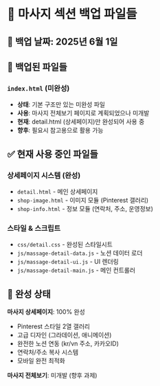 # 💆 마사지 섹션 백업 파일들

## 📅 백업 날짜: 2025년 6월 1일

## 📁 백업된 파일들

### `index.html` (미완성)
- **상태**: 기본 구조만 있는 미완성 파일
- **사용**: 마사지 전체보기 페이지로 계획되었으나 미개발
- **현재**: detail.html (상세페이지)만 완성되어 사용 중
- **향후**: 필요시 참고용으로 활용 가능

## ✅ 현재 사용 중인 파일들

### **상세페이지 시스템 (완성)**
- `detail.html` - 메인 상세페이지
- `shop-image.html` - 이미지 모듈 (Pinterest 갤러리)
- `shop-info.html` - 정보 모듈 (연락처, 주소, 운영정보)

### **스타일 & 스크립트**
- `css/detail.css` - 완성된 스타일시트
- `js/massage-detail-data.js` - 노션 데이터 로더
- `js/massage-detail-ui.js` - UI 렌더링
- `js/massage-detail-main.js` - 메인 컨트롤러

## 🎯 완성 상태

**마사지 상세페이지**: 100% 완성
- Pinterest 스타일 2열 갤러리
- 고급 디자인 (그라데이션, 애니메이션)
- 완전한 노션 연동 (kr/vn 주소, 카카오ID)
- 연락처/주소 복사 시스템
- 모바일 완전 최적화

**마사지 전체보기**: 미개발 (향후 과제)
